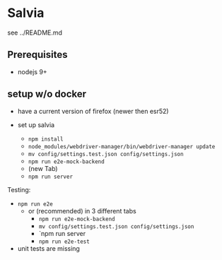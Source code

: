 # Salvia

see ../README.md

## Prerequisites
- nodejs 9+
## setup w/o docker

- have a current version of firefox (newer then esr52)

- set up salvia
    - `npm install`
    - `node_modules/webdriver-manager/bin/webdriver-manager update`
    - `mv config/settings.test.json config/settings.json`
    - `npm run e2e-mock-backend`
    - (new Tab)
    - `npm run server`


Testing:

- `npm run e2e`
    - or (recommended) in 3 different tabs
        - `npm run e2e-mock-backend`
        - `mv config/settings.test.json config/settings.json`
        - `npm run server
        - `npm run e2e-test`
- unit tests are missing 


    
